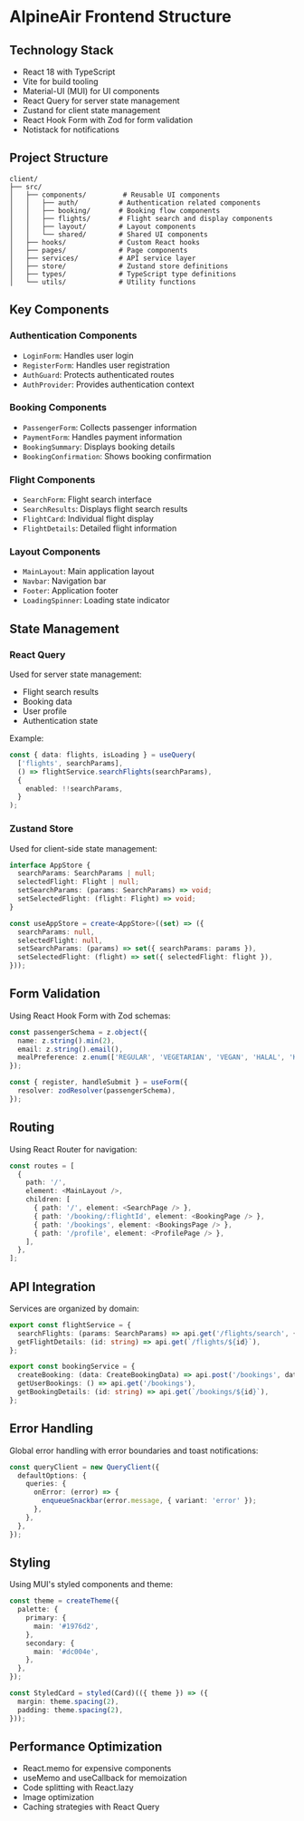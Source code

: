 # AlpineAir Frontend Structure

## Technology Stack
- React 18 with TypeScript
- Vite for build tooling
- Material-UI (MUI) for UI components
- React Query for server state management
- Zustand for client state management
- React Hook Form with Zod for form validation
- Notistack for notifications

## Project Structure

```
client/
├── src/
│   ├── components/         # Reusable UI components
│   │   ├── auth/          # Authentication related components
│   │   ├── booking/       # Booking flow components
│   │   ├── flights/       # Flight search and display components
│   │   ├── layout/        # Layout components
│   │   └── shared/        # Shared UI components
│   ├── hooks/             # Custom React hooks
│   ├── pages/             # Page components
│   ├── services/          # API service layer
│   ├── store/             # Zustand store definitions
│   ├── types/             # TypeScript type definitions
│   └── utils/             # Utility functions
```

## Key Components

### Authentication Components
- `LoginForm`: Handles user login
- `RegisterForm`: Handles user registration
- `AuthGuard`: Protects authenticated routes
- `AuthProvider`: Provides authentication context

### Booking Components
- `PassengerForm`: Collects passenger information
- `PaymentForm`: Handles payment information
- `BookingSummary`: Displays booking details
- `BookingConfirmation`: Shows booking confirmation

### Flight Components
- `SearchForm`: Flight search interface
- `SearchResults`: Displays flight search results
- `FlightCard`: Individual flight display
- `FlightDetails`: Detailed flight information

### Layout Components
- `MainLayout`: Main application layout
- `Navbar`: Navigation bar
- `Footer`: Application footer
- `LoadingSpinner`: Loading state indicator

## State Management

### React Query
Used for server state management:
- Flight search results
- Booking data
- User profile
- Authentication state

Example:
```typescript
const { data: flights, isLoading } = useQuery(
  ['flights', searchParams],
  () => flightService.searchFlights(searchParams),
  {
    enabled: !!searchParams,
  }
);
```

### Zustand Store
Used for client-side state management:

```typescript
interface AppStore {
  searchParams: SearchParams | null;
  selectedFlight: Flight | null;
  setSearchParams: (params: SearchParams) => void;
  setSelectedFlight: (flight: Flight) => void;
}

const useAppStore = create<AppStore>((set) => ({
  searchParams: null,
  selectedFlight: null,
  setSearchParams: (params) => set({ searchParams: params }),
  setSelectedFlight: (flight) => set({ selectedFlight: flight }),
}));
```

## Form Validation
Using React Hook Form with Zod schemas:

```typescript
const passengerSchema = z.object({
  name: z.string().min(2),
  email: z.string().email(),
  mealPreference: z.enum(['REGULAR', 'VEGETARIAN', 'VEGAN', 'HALAL', 'KOSHER']),
});

const { register, handleSubmit } = useForm({
  resolver: zodResolver(passengerSchema),
});
```

## Routing
Using React Router for navigation:

```typescript
const routes = [
  {
    path: '/',
    element: <MainLayout />,
    children: [
      { path: '/', element: <SearchPage /> },
      { path: '/booking/:flightId', element: <BookingPage /> },
      { path: '/bookings', element: <BookingsPage /> },
      { path: '/profile', element: <ProfilePage /> },
    ],
  },
];
```

## API Integration
Services are organized by domain:

```typescript
export const flightService = {
  searchFlights: (params: SearchParams) => api.get('/flights/search', { params }),
  getFlightDetails: (id: string) => api.get(`/flights/${id}`),
};

export const bookingService = {
  createBooking: (data: CreateBookingData) => api.post('/bookings', data),
  getUserBookings: () => api.get('/bookings'),
  getBookingDetails: (id: string) => api.get(`/bookings/${id}`),
};
```

## Error Handling
Global error handling with error boundaries and toast notifications:

```typescript
const queryClient = new QueryClient({
  defaultOptions: {
    queries: {
      onError: (error) => {
        enqueueSnackbar(error.message, { variant: 'error' });
      },
    },
  },
});
```

## Styling
Using MUI's styled components and theme:

```typescript
const theme = createTheme({
  palette: {
    primary: {
      main: '#1976d2',
    },
    secondary: {
      main: '#dc004e',
    },
  },
});

const StyledCard = styled(Card)(({ theme }) => ({
  margin: theme.spacing(2),
  padding: theme.spacing(2),
}));
```

## Performance Optimization
- React.memo for expensive components
- useMemo and useCallback for memoization
- Code splitting with React.lazy
- Image optimization
- Caching strategies with React Query
``` 